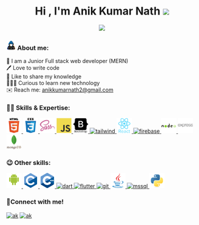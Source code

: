 <h1 align="center"><b>Hi , I'm Anik Kumar Nath </b><img src="https://media.giphy.com/media/hvRJCLFzcasrR4ia7z/giphy.gif" width="35"></h1>
<p align="center">
  <a href="https://github.com/DenverCoder1/readme-typing-svg"><img src="https://readme-typing-svg.herokuapp.com?font=Time+New+Roman&color=cyan&size=25&center=true&vCenter=true&width=600&height=40&lines=Welcome+To+My+Github+Profile.&hearts;++;I+am+a+Web+Developer;Frontend+Developer;React+Developer;Junior+MERN+Stack+Developer;Programmar;Computer+Science+Student;Love+to+learn+new+stuffs..<3"></a>
</p>
<h3><img src = "https://github.com/0xAbdulKhalid/0xAbdulKhalid/raw/main/assets/mdImages/about_me.gif" width = 25px> About me: </h3>

👑 I am a Junior Full stack web developer (MERN) <br>
🖊️ Love to write code <br>
🎤 Like to share my knowledge <br>
👨🏼‍💻 Curious to learn new technology <br>
✉️ Reach me: [anikkumarnath2@gmail.com](mailto:anikkumarnath2@gmail.com?subject=[GitHub]%20Source%20Han%20Sans)</br>

<!-- ### 🚀 About Me
<p align="justify">
I am a Programmer and Frontend Developer. Recently completed my B.Sc. in CSE and want to be hired as a Frontend Developer to start my software development career professionally as well as to improve my teamwork ability and upgrade my skills and abilities to the next level.
</p> -->

<h3 align="left">👨‍💻 Skills & Expertise:</h3>
<p align="left"> 
<a href="https://www.w3.org/html/" target="_blank" rel="noreferrer"> <img src="https://raw.githubusercontent.com/devicons/devicon/master/icons/html5/html5-original-wordmark.svg" alt="html5" width="40" height="40"/> </a> 
<a href="https://www.w3schools.com/css/" target="_blank" rel="noreferrer"> <img src="https://raw.githubusercontent.com/devicons/devicon/master/icons/css3/css3-original-wordmark.svg" alt="css3" width="40" height="40"/> </a> 
<a href="https://sass-lang.com" target="_blank" rel="noreferrer"> <img src="https://raw.githubusercontent.com/devicons/devicon/master/icons/sass/sass-original.svg" alt="sass" width="40" height="40"/> </a> 
<a href="https://developer.mozilla.org/en-US/docs/Web/JavaScript" target="_blank" rel="noreferrer"> <img src="https://raw.githubusercontent.com/devicons/devicon/master/icons/javascript/javascript-original.svg" alt="javascript" width="40" height="40"/> </a> 
<a href="https://getbootstrap.com" target="_blank" rel="noreferrer"> <img src="https://raw.githubusercontent.com/devicons/devicon/master/icons/bootstrap/bootstrap-plain-wordmark.svg" alt="bootstrap" width="40" height="40"/> </a> 
<a href="https://tailwindcss.com/" target="_blank" rel="noreferrer"> <img src="https://www.vectorlogo.zone/logos/tailwindcss/tailwindcss-icon.svg" alt="tailwind" width="40" height="40"/> </a> 
<a href="https://reactjs.org/" target="_blank" rel="noreferrer"> <img src="https://raw.githubusercontent.com/devicons/devicon/master/icons/react/react-original-wordmark.svg" alt="react" width="40" height="40"/> </a> 
<a href="https://firebase.google.com/" target="_blank" rel="noreferrer"> <img src="https://www.vectorlogo.zone/logos/firebase/firebase-icon.svg" alt="firebase" width="40" height="40"/> </a> 
<a href="https://nodejs.org" target="_blank" rel="noreferrer"> <img src="https://raw.githubusercontent.com/devicons/devicon/master/icons/nodejs/nodejs-original-wordmark.svg" alt="nodejs" width="40" height="40"/> </a> 
<a href="https://expressjs.com" target="_blank" rel="noreferrer"> <img src="https://raw.githubusercontent.com/devicons/devicon/master/icons/express/express-original-wordmark.svg" alt="express" width="40" height="40"/> </a> 
<a href="https://www.mongodb.com/" target="_blank" rel="noreferrer"> <img src="https://raw.githubusercontent.com/devicons/devicon/master/icons/mongodb/mongodb-original-wordmark.svg" alt="mongodb" width="40" height="40"/> </a> 
</p>

<h3 align="left">😉 Other skills:</h3>
<p align="left"> 
<a href="https://developer.android.com" target="_blank" rel="noreferrer"> <img src="https://raw.githubusercontent.com/devicons/devicon/master/icons/android/android-original-wordmark.svg" alt="android" width="40" height="40"/> </a>
<a href="https://www.cprogramming.com/" target="_blank" rel="noreferrer"> <img src="https://raw.githubusercontent.com/devicons/devicon/master/icons/c/c-original.svg" alt="c" width="40" height="40"/> </a> 
<a href="https://www.w3schools.com/cpp/" target="_blank" rel="noreferrer"> <img src="https://raw.githubusercontent.com/devicons/devicon/master/icons/cplusplus/cplusplus-original.svg" alt="cplusplus" width="40" height="40"/> </a> 
<a href="https://dart.dev" target="_blank" rel="noreferrer"> <img src="https://www.vectorlogo.zone/logos/dartlang/dartlang-icon.svg" alt="dart" width="40" height="40"/> </a> 
<a href="https://flutter.dev" target="_blank" rel="noreferrer"> <img src="https://www.vectorlogo.zone/logos/flutterio/flutterio-icon.svg" alt="flutter" width="40" height="40"/> </a> 
<a href="https://git-scm.com/" target="_blank" rel="noreferrer"> <img src="https://www.vectorlogo.zone/logos/git-scm/git-scm-icon.svg" alt="git" width="40" height="40"/> </a> 
<a href="https://www.java.com" target="_blank" rel="noreferrer"> <img src="https://raw.githubusercontent.com/devicons/devicon/master/icons/java/java-original.svg" alt="java" width="40" height="40"/> </a> 
<a href="https://www.microsoft.com/en-us/sql-server" target="_blank" rel="noreferrer"> <img src="https://www.svgrepo.com/show/303229/microsoft-sql-server-logo.svg" alt="mssql" width="40" height="40"/> </a> 
<a href="https://www.python.org" target="_blank" rel="noreferrer"> <img src="https://raw.githubusercontent.com/devicons/devicon/master/icons/python/python-original.svg" alt="python" width="40" height="40"/> </a> 
</p>


<!-- <h3 align="left">👨‍💻 Skills & Experiance:</h3>
<p align="left">
✅ JavaScript <br>
✅ HTML5 / CSS3 / SASS <br>
✅ Bootstrap / Tailwind CSS <br>
✅ ReactJS  <br>
✅ NodeJS / ExpressJS  <br>
✅ Firebase / MongoDB / SQL <br>
✅ OOP / JAVA/ C / C++ <br>
✅ Flutter / Dart / Jekyll <br>
✅ Python / MLP <br>
✅ Photoshop / Illustrator / Git / Linux <br>
</p> -->

<h3 align="left">🤝Connect with me!</h3>
<p align="left">
<a href="https://linkedin.com/in/anik-kumar-nath" target="blank"><img align="center" src="https://raw.githubusercontent.com/rahuldkjain/github-profile-readme-generator/master/src/images/icons/Social/linked-in-alt.svg" alt="ak" height="30" width="40" /></a>
<a href="https://fb.com/anikkumarnath.bd" target="blank"><img align="center" src="https://raw.githubusercontent.com/rahuldkjain/github-profile-readme-generator/master/src/images/icons/Social/facebook.svg" alt="ak" height="30" width="40" /></a>
<!-- <a href="https://twitter.com/ak" target="blank"><img align="center" src="https://raw.githubusercontent.com/rahuldkjain/github-profile-readme-generator/master/src/images/icons/Social/twitter.svg" alt="ak" height="30" width="40" /></a>
<a href="https://stackoverflow.com/users/ak" target="blank"><img align="center" src="https://raw.githubusercontent.com/rahuldkjain/github-profile-readme-generator/master/src/images/icons/Social/stack-overflow.svg" alt="ak" height="30" width="40" /></a>
<a href="https://www.youtube.com/c/ak" target="blank"><img align="center" src="https://raw.githubusercontent.com/rahuldkjain/github-profile-readme-generator/master/src/images/icons/Social/youtube.svg" alt="ak" height="30" width="40" /></a>
<a href="https://www.codechef.com/users/ak" target="blank"><img align="center" src="https://cdn.jsdelivr.net/npm/simple-icons@3.1.0/icons/codechef.svg" alt="ak" height="30" width="40" /></a>
<a href="https://www.hackerrank.com/ak" target="blank"><img align="center" src="https://raw.githubusercontent.com/rahuldkjain/github-profile-readme-generator/master/src/images/icons/Social/hackerrank.svg" alt="ak" height="30" width="40" /></a>
<a href="https://codeforces.com/profile/ak" target="blank"><img align="center" src="https://raw.githubusercontent.com/rahuldkjain/github-profile-readme-generator/master/src/images/icons/Social/codeforces.svg" alt="ak" height="30" width="40" /></a> -->
</p>
